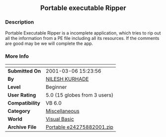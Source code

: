 ﻿<div align="center">

## Portable executable Ripper


</div>

### Description

Portable Executable Ripper is a incomplete application, which tries to rip out all the information from a PE file including all its resources. If the comments are good may be we will complete the app.
 
### More Info
 


<span>             |<span>
---                |---
**Submitted On**   |2001-03-06 15:23:56
**By**             |[NILESH KURHADE](https://github.com/Planet-Source-Code/PSCIndex/blob/master/ByAuthor/nilesh-kurhade.md)
**Level**          |Beginner
**User Rating**    |5.0 (15 globes from 3 users)
**Compatibility**  |VB 6\.0
**Category**       |[Miscellaneous](https://github.com/Planet-Source-Code/PSCIndex/blob/master/ByCategory/miscellaneous__1-1.md)
**World**          |[Visual Basic](https://github.com/Planet-Source-Code/PSCIndex/blob/master/ByWorld/visual-basic.md)
**Archive File**   |[Portable e24275882001\.zip](https://github.com/Planet-Source-Code/nilesh-kurhade-portable-executable-ripper__1-25981/archive/master.zip)








